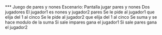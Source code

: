 *** Juego de pares y nones
Escenario: Pantalla jugar pares y nones
Dos jugadores
El jugador1 es nones  y jugador2 pares
Se le pide al jugador1 que elija del 1 al cinco 
Se le pide al jugador2 que elija del 1 al cinco 
Se suma y se hace modulo de la suma
Si sale impares gana el jugador1
Si sale pares gana el jugador2
